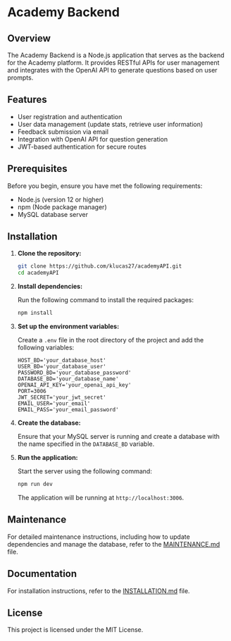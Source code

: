 # Academy Backend

## Overview

The Academy Backend is a Node.js application that serves as the backend for the Academy platform. It provides RESTful APIs for user management and integrates with the OpenAI API to generate questions based on user prompts.

## Features

- User registration and authentication
- User data management (update stats, retrieve user information)
- Feedback submission via email
- Integration with OpenAI API for question generation
- JWT-based authentication for secure routes

## Prerequisites

Before you begin, ensure you have met the following requirements:

- Node.js (version 12 or higher)
- npm (Node package manager)
- MySQL database server

## Installation

1. **Clone the repository:**

   ```bash
   git clone https://github.com/klucas27/academyAPI.git
   cd academyAPI
   ```

2. **Install dependencies:**

   Run the following command to install the required packages:

   ```bash
   npm install
   ```

3. **Set up the environment variables:**

   Create a `.env` file in the root directory of the project and add the following variables:

   ```
   HOST_BD='your_database_host'
   USER_BD='your_database_user'
   PASSWORD_BD='your_database_password'
   DATABASE_BD='your_database_name'
   OPENAI_API_KEY='your_openai_api_key'
   PORT=3006
   JWT_SECRET='your_jwt_secret'
   EMAIL_USER='your_email'
   EMAIL_PASS='your_email_password'
   ```

4. **Create the database:**

   Ensure that your MySQL server is running and create a database with the name specified in the `DATABASE_BD` variable.

5. **Run the application:**

   Start the server using the following command:

   ```bash
   npm run dev
   ```

   The application will be running at `http://localhost:3006`.

## Maintenance

For detailed maintenance instructions, including how to update dependencies and manage the database, refer to the [MAINTENANCE.md](docs/MAINTENANCE.md) file.

## Documentation

For installation instructions, refer to the [INSTALLATION.md](docs/INSTALLATION.md) file.

## License

This project is licensed under the MIT License.